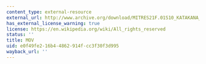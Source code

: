 ```yaml
---
content_type: external-resource
external_url: http://www.archive.org/download/MITRES21F.01S10_KATAKANA_EXERCISES/word15.mov
has_external_license_warning: true
license: https://en.wikipedia.org/wiki/All_rights_reserved
status: ''
title: MOV
uid: e0f49fe2-16b4-4862-914f-cc3f30f3d995
wayback_url: ''
---
```

